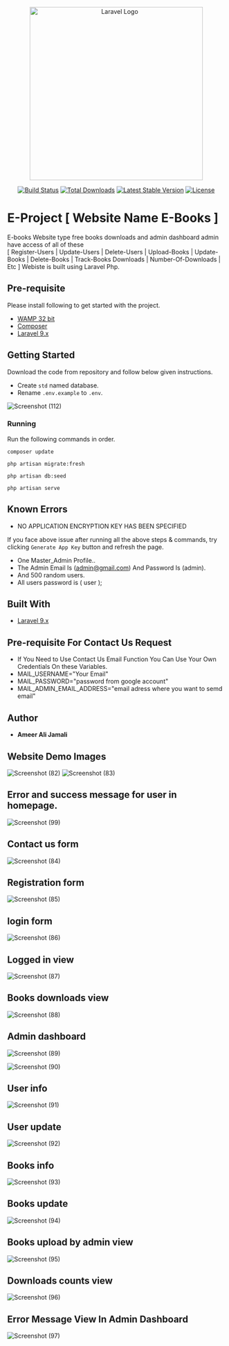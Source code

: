 <p align="center"><a href="https://laravel.com" target="_blank"><img src="https://raw.githubusercontent.com/laravel/art/master/logo-lockup/5%20SVG/2%20CMYK/1%20Full%20Color/laravel-logolockup-cmyk-red.svg" width="400" alt="Laravel Logo"></a></p>

<p align="center">
<a href="https://github.com/laravel/framework/actions"><img src="https://github.com/laravel/framework/workflows/tests/badge.svg" alt="Build Status"></a>
<a href="https://packagist.org/packages/laravel/framework"><img src="https://img.shields.io/packagist/dt/laravel/framework" alt="Total Downloads"></a>
<a href="https://packagist.org/packages/laravel/framework"><img src="https://img.shields.io/packagist/v/laravel/framework" alt="Latest Stable Version"></a>
<a href="https://packagist.org/packages/laravel/framework"><img src="https://img.shields.io/packagist/l/laravel/framework" alt="License"></a>
</p>

# E-Project [ Website Name E-Books ]
E-books Website type free books downloads and admin dashboard admin have access of all of these   
[ Register-Users | Update-Users | Delete-Users | Upload-Books | Update-Books | Delete-Books | Track-Books Downloads | Number-Of-Downloads | Etc ] 
Webiste is built using Laravel Php.

## Pre-requisite
Please install following to get started with the project.

* [WAMP 32 bit](https://www.wampserver.com/en/)
* [Composer](https://getcomposer.org/)
* [Laravel 9.x](https://laravel.com/)

## Getting Started
Download the code from repository and follow below given instructions.
* Create `std` named database.
* Rename `.env.example` to `.env`.

![Screenshot (112)](https://user-images.githubusercontent.com/99552615/213943187-ea29ad03-6b7b-4790-8c71-ee1a1c096f6a.png)

### Running
Run the following commands in order.

```
composer update

php artisan migrate:fresh

php artisan db:seed

php artisan serve
```


## Known Errors
* NO APPLICATION ENCRYPTION KEY HAS BEEN SPECIFIED

If you face above issue after running all the above steps & commands, try clicking `Generate App Key` button and refresh the page.

* One Master_Admin Profile..
* The Admin Email Is (admin@gmail.com) And Password Is (admin).
* And 500 random users.
* All users password is ( user );


## Built With

* [Laravel 9.x](https://laravel.com/)

## Pre-requisite For Contact Us Request
* If You Need to Use Contact Us Email Function You Can Use Your Own Credentials On these Variables.
* MAIL_USERNAME="Your Email"
* MAIL_PASSWORD="password from google account"
* MAIL_ADMIN_EMAIL_ADDRESS="email adress where you want to semd email"


## Author
* **Ameer Ali Jamali**




## Website Demo Images
![Screenshot (82)](https://user-images.githubusercontent.com/99552615/213222183-c44fe4a7-c285-4846-b937-ffe99c75eadd.png)
![Screenshot (83)](https://user-images.githubusercontent.com/99552615/213223353-863c3fe3-0414-44e1-9d89-cc5b40978873.png)

## Error and success message for user in homepage.
![Screenshot (99)](https://user-images.githubusercontent.com/99552615/213238049-c9bf72a9-b32a-41c9-a571-27cd3fcca3e2.png)

## Contact us form
![Screenshot (84)](https://user-images.githubusercontent.com/99552615/213226403-7c0ef399-5dc9-4006-9602-23598746e5cd.png)

## Registration form
![Screenshot (85)](https://user-images.githubusercontent.com/99552615/213227078-a24d9f9a-e645-412c-b153-cc4266273648.png)

## login form 
![Screenshot (86)](https://user-images.githubusercontent.com/99552615/213228049-b4829898-4e76-4c1f-ad88-e2b7c89f8fd6.png)

## Logged in view 
![Screenshot (87)](https://user-images.githubusercontent.com/99552615/213228084-c81f528e-0ae3-496f-b472-112b20b1651c.png)

## Books downloads view
![Screenshot (88)](https://user-images.githubusercontent.com/99552615/213228123-5089b852-408b-4c07-9ad6-5607311c36db.png)

## Admin dashboard
![Screenshot (89)](https://user-images.githubusercontent.com/99552615/213235874-97e9b97b-1129-4da6-bbac-28885c5eca54.png)

![Screenshot (90)](https://user-images.githubusercontent.com/99552615/213235996-1338bf96-00f2-451f-9dd0-01ab8a01f1e8.png)

## User info
![Screenshot (91)](https://user-images.githubusercontent.com/99552615/213236082-289e4a59-a3b1-4204-9d51-2e743c715330.png)

## User update
![Screenshot (92)](https://user-images.githubusercontent.com/99552615/213236296-a3b5019a-f21e-4922-9e23-b1a593a20cd1.png)

## Books info
![Screenshot (93)](https://user-images.githubusercontent.com/99552615/213236497-91310646-a301-459f-baf1-b7c0892a7818.png)

## Books update
![Screenshot (94)](https://user-images.githubusercontent.com/99552615/213236644-f78f4439-a879-47c9-864b-bcc54aeddc6c.png)

## Books upload by admin view
![Screenshot (95)](https://user-images.githubusercontent.com/99552615/213236918-9dd00937-5fae-4a86-9ed1-2ab89e63bac8.png)

## Downloads counts view
![Screenshot (96)](https://user-images.githubusercontent.com/99552615/213237155-b71cda85-736a-4d4f-860a-19c4e5af236d.png)

## Error Message View In Admin Dashboard
![Screenshot (97)](https://user-images.githubusercontent.com/99552615/213237435-27388894-86d0-4f64-bae1-0c495063a111.png)


